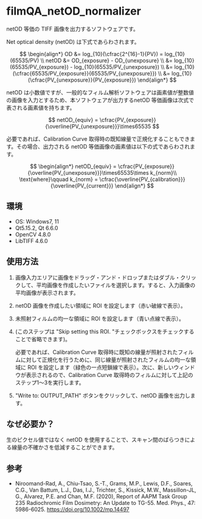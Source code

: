 # filmQA_netOD_normalizer
netOD 等価の TIFF 画像を出力するソフトウェアです。

Net optical density (netOD) は下式であらわされます。

$$
\begin{align*}
OD &= log_{10}(\cfrac{2^{16}-1}{PV}) = log_{10}(65535/PV) \\
netOD &= OD_{exposure} - OD_{unexposure} \\
&= log_{10}(65535/PV_{exposure}) - log_{10}(65535/PV_{unexposure}) \\
&= log_{10}(\cfrac{65535/PV_{exposure}}{65535/PV_{unexposure}})  \\
&= log_{10}(\cfrac{PV_{unexposure}}{PV_{exposure}})
\end{align*}
$$

netOD は小数値ですが、一般的なフィルム解析ソフトウェアは画素値が整数値の画像を入力とするため、本ソフトウェアが出力するnetOD 等価画像は次式で表される画素値を持ちます。

$$
netOD_{equiv} = \cfrac{PV_{exposure}}{\overline{PV_{unexposure}}}\times65535
$$

必要であれば、Calibration Curve 取得時の既知線量で正規化することもできます。その場合、出力される netOD 等価画像の画素値は以下の式であらわされます。

$$
\begin{align*}
netOD_{equiv} = \cfrac{PV_{exposure}}{\overline{PV_{unexposure}}}\times65535\times k_{norm}\\ 
\text{where}\qquad
k_{norm} = \cfrac{\overline{PV_{calibration}}}{\overline{PV_{current}}}
\end{align*}
$$


## 環境
- OS: Windows7, 11
- Qt5.15.2, Qt 6.6.0
- OpenCV 4.8.0
- LibTIFF 4.6.0

## 使用方法

1. 画像入力エリアに画像をドラッグ・アンド・ドロップまたはダブル・クリックして、平均画像を作成したいファイルを選択します。すると、入力画像の平均画像が表示されます。

2. netOD 画像を作成したい領域に ROI を設定します（赤い破線で表示）。

3. 未照射フィルムの均一な領域に ROI を設定します（青い点線で表示）。

4. (このステップは "Skip setting this ROI. "チェックボックスをチェックすることで省略できます)。

   必要であれば、Calibration Curve 取得時に既知の線量が照射されたフィルムに対して正規化を行うために、同じ線量が照射されたフィルムの均一な領域に ROI を設定します（緑色の一点短鎖線で表示）。次に、新しいウィンドウが表示されるので、Calibration Curve 取得時のフィルムに対して上記のステップ1～3を実行します。

5. "Write to: OUTPUT_PATH" ボタンをクリックして、netOD 画像を出力します。



## なぜ必要か？

生のピクセル値ではなく netOD を使用することで、スキャン間のばらつきによる線量の不確かさを低減することができます。



## 参考

- Niroomand-Rad, A., Chiu-Tsao, S.-T., Grams, M.P., Lewis, D.F., Soares, C.G., Van Battum, L.J., Das, I.J., Trichter, S., Kissick, M.W., Massillon-JL, G., Alvarez, P.E. and Chan, M.F. (2020), Report of AAPM Task Group 235 Radiochromic Film Dosimetry: An Update to TG-55. Med. Phys., 47: 5986-6025. https://doi.org/10.1002/mp.14497

